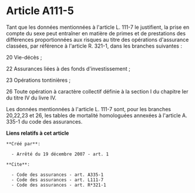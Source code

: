 # Article A111-5

Tant que les données mentionnées à l'article L. 111-7 le justifient, la prise en compte du sexe peut entraîner en matière de
primes et de prestations des différences proportionnées aux risques au titre des opérations d'assurance classées, par
référence à l'article R. 321-1, dans les branches suivantes : 

20 Vie-décès ; 

22 Assurances liées à des fonds d'investissement ; 

23 Opérations tontinières ; 

26 Toute opération à caractère collectif définie à la section I du chapitre Ier du titre IV du livre IV. 

Les données mentionnées à l'article L. 111-7 sont, pour les branches 20,22,23 et 26, les tables de mortalité homologuées
annexées à l'article A. 335-1 du code des assurances.

**Liens relatifs à cet article**

	**Créé par**:

	  - Arrêté du 19 décembre 2007 - art. 1

	**Cite**:

	  - Code des assurances - art. A335-1
	  - Code des assurances - art. L111-7
	  - Code des assurances - art. R*321-1
